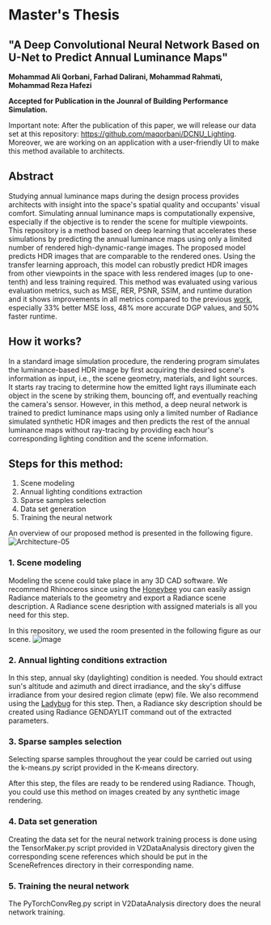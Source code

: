 # Master's Thesis
## "A Deep Convolutional Neural Network Based on U-Net to Predict Annual Luminance Maps"

**Mohammad Ali Qorbani, Farhad Dalirani, Mohammad Rahmati, Mohammad Reza Hafezi**

**Accepted for Publication in the Jounral of Building Performance Simulation.**

Important note: After the publication of this paper, we will release our data set at this repository: https://github.com/maqorbani/DCNU_Lighting. Moreover, we are working on an application with a user-friendly UI to make this method available to architects.

## Abstract

Studying annual luminance maps during the design process provides architects with insight into the space's spatial quality and occupants' visual comfort. Simulating annual luminance maps is computationally expensive, especially if the objective is to render the scene for multiple viewpoints. This repository is a method based on deep learning that accelerates these simulations by predicting the annual luminance maps using only a limited number of rendered high-dynamic-range images. The proposed model predicts HDR images that are comparable to the rendered ones. Using the transfer learning approach, this model can robustly predict HDR images from other viewpoints in the space with less rendered images (up to one-tenth) and less training required. This method was evaluated using various evaluation metrics, such as MSE, RER, PSNR, SSIM, and runtime duration and it shows improvements in all metrics compared to the previous [work](https://arxiv.org/abs/2009.09928), especially 33% better MSE loss, 48% more accurate DGP values, and 50% faster runtime.

## How it works?

In a standard image simulation procedure, the rendering program simulates the luminance-based HDR image by first acquiring the desired scene's information as input, i.e., the scene geometry, materials, and light sources. It starts ray tracing to determine how the emitted light rays illuminate each object in the scene by striking them, bouncing off, and eventually reaching the camera's sensor. However, in this method, a deep neural network is trained to predict luminance maps using only a limited number of Radiance simulated synthetic HDR images and then predicts the rest of the annual luminance maps without ray-tracing by providing each hour's corresponding lighting condition and the scene information.

## Steps for this method:
1.	Scene modeling
2.	Annual lighting conditions extraction
3.	Sparse samples selection
4.	Data set generation
5.	Training the neural network

An overview of our proposed method is presented in the following figure.
![Architecture-05](https://user-images.githubusercontent.com/47574645/140614071-b022bf5c-920e-4b72-b90a-8154f1703805.png)

### 1. Scene modeling

Modeling the scene could take place in any 3D CAD software. We recommend Rhinoceros since using the [Honeybee](https://www.ladybug.tools/honeybee.html) you can easily assign Radiance materials to the geometry and export a Radiance scene description. A Radiance scene desription with assigned materials is all you need for this step.

In this repository, we used the room presented in the following figure as our scene.
![image](https://user-images.githubusercontent.com/47574645/140609425-d34c3422-d81b-4032-a18d-8736af509391.png)


### 2.	Annual lighting conditions extraction

In this step, annual sky (daylighting) condition is needed. You should extract sun's altitude and azimuth and direct irradiance, and the sky's diffuse irradiance from your desired region climate (epw) file. We also recommend using the [Ladybug](https://www.ladybug.tools/honeybee.html) for this step. Then, a Radiance sky description should be created using Radiance GENDAYLIT command out of the extracted parameters.

### 3.	Sparse samples selection
Selecting sparse samples throughout the year could be carried out using the k-means.py script provided in the K-means directory.

After this step, the files are ready to be rendered using Radiance. Though, you could use this method on images created by any synthetic image rendering.

### 4.	Data set generation
Creating the data set for the neural network training process is done using the TensorMaker.py script provided in V2DataAnalysis directory given the corresponding scene references which should be put in the SceneRefrences directory in their corresponding name. 

### 5.	Training the neural network
The PyTorchConvReg.py script in V2DataAnalysis directory does the neural network training.
